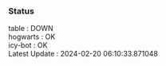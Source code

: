 ### Status


table : DOWN  
hogwarts : OK  
icy-bot : OK  
Latest Update : 2024-02-20 06:10:33.871048
